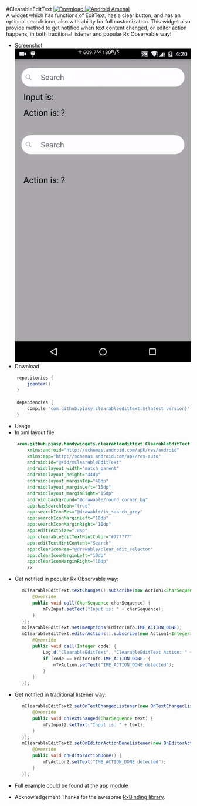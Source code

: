 #ClearableEditText
[ ![Download](https://api.bintray.com/packages/piasy/maven/HandyWidgets/images/download.svg) ](https://bintray.com/piasy/maven/HandyWidgets/_latestVersion) [![Android Arsenal](https://img.shields.io/badge/Android%20Arsenal-HandyWidgets-green.svg?style=flat)](https://android-arsenal.com/details/1/2455)  
A widget which has functions of EditText, has a clear button, and has an optional search icon, also with ability for full customization. This widget also provide method to get notified when text content changed, or editor action happens, in both traditional listener and popular Rx Observable way!

+  Screenshot  
![clearable_edit_text.gif](../art/clearable_edit_text.gif)
+  Download
```groovy
    repositories {
        jcenter()
    }

    dependencies {
        compile 'com.github.piasy:clearableedittext:${latest version}'
    }
```
+  Usage
  +  In xml layout file:
```xml
    <com.github.piasy.handywidgets.clearableedittext.ClearableEditText
        xmlns:android="http://schemas.android.com/apk/res/android"
        xmlns:app="http://schemas.android.com/apk/res-auto"
        android:id="@+id/mClearableEditText"
        android:layout_width="match_parent"
        android:layout_height="44dp"
        android:layout_marginTop="40dp"
        android:layout_marginLeft="15dp"
        android:layout_marginRight="15dp"
        android:background="@drawable/round_corner_bg"
        app:hasSearchIcon="true"
        app:searchIconRes="@drawable/iv_search_grey"
        app:searchIconMarginLeft="10dp"
        app:searchIconMarginRight="10dp"
        app:editTextSize="18sp"
        app:clearableEditTextHintColor="#777777"
        app:editTextHintContent="Search"
        app:clearIconRes="@drawable/clear_edit_selector"
        app:clearIconMarginLeft="10dp"
        app:clearIconMarginRight="10dp"
        />
```
  +  Get notified in popular Rx Observable way:
```java
      mClearableEditText.textChanges().subscribe(new Action1<CharSequence>() {
          @Override
          public void call(CharSequence charSequence) {
              mTvInput.setText("Input is: " + charSequence);
          }
      });
      mClearableEditText.setImeOptions(EditorInfo.IME_ACTION_DONE);
      mClearableEditText.editorActions().subscribe(new Action1<Integer>() {
          @Override
          public void call(Integer code) {
              Log.d("ClearableEditText", "ClearableEditText Action: " + code);
              if (code == EditorInfo.IME_ACTION_DONE) {
                  mTvAction.setText("IME_ACTION_DONE detected");
              }
          }
      });
```
  +  Get notified in traditional listener way:
```java
      mClearableEditText2.setOnTextChangedListener(new OnTextChangedListener() {
          @Override
          public void onTextChanged(CharSequence text) {
              mTvInput2.setText("Input is: " + text);
          }
      });
      mClearableEditText2.setOnEditorActionDoneListener(new OnEditorActionDoneListener() {
          @Override
          public void onEditorActionDone() {
              mTvAction2.setText("IME_ACTION_DONE detected");
          }
      });
```
  +  Full example could be found at [the app module](../app/)

+  Acknowledgement
Thanks for the awesome [RxBinding library](https://github.com/JakeWharton/RxBinding/).
